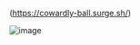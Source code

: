 (https://cowardly-ball.surge.sh/)

![image](https://user-images.githubusercontent.com/102427205/176798558-5adb6046-666f-418a-b5bd-f06b14ad8fbf.png)